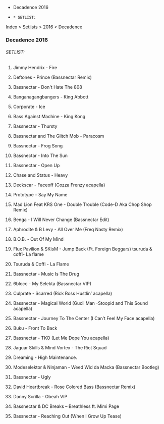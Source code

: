   * Decadence 2016
  *     * SETLIST:

[Index](https://www.reddit.com/r/bassnectar/wiki/index) >
[Setlists](https://www.reddit.com/r/bassnectar/wiki/interactive/setlists) >
[2016](https://www.reddit.com/r/bassnectar/wiki/interactive/setlists/2016) >
Decadence

### Decadence 2016

###### SETLIST:

  1. Jimmy Hendrix - Fire

  2. Deftones - Prince (Bassnectar Remix)

  3. Bassnectar - Don't Hate The 808

  4. Banganagangbangers - King Abbott

  5. Corporate - Ice

  6. Bass Against Machine - King Kong

  7. Bassnectar - Thursty

  8. Bassnectar and The Glitch Mob - Paracosm

  9. Bassnectar - Frog Song

  10. Bassnectar - Into The Sun

  11. Bassnectar - Open Up

  12. Chase and Status - Heavy

  13. Deckscar - Faceoff (Cozza Frenzy acapella)

  14. Prototype – Say My Name

  15. Mad Lion Feat KRS One - Double Trouble (Code-D Aka Chop Shop Remix)

  16. Benga - I Will Never Change (Bassnectar Edit)

  17. Aphrodite & B Levy - All Over Me (Freq Nasty Remix)

  18. B.O.B. - Out Of My Mind

  19. Flux Pavilion & SKisM - Jump Back (Ft. Foreign Beggars) tsuruda & coffi- La flame

  20. Tsuruda & Coffi - La Flame

  21. Bassnectar - Music Is The Drug

  22. 6blocc - My Selekta (Bassnectar VIP)

  23. Culprate - Scarred (Rick Ross Hustlin’ acapella)

  24. Bassnectar - Magical World (Gucii Man -Stoopid and This Sound acapella)

  25. Bassnectar - Journey To The Center (I Can’t Feel My Face acapella)

  26. Buku - Front To Back

  27. Bassnectar - TKO (Let Me Dope You acapella)

  28. Jaguar Skills & Mind Vortex - The Riot Squad

  29. Dreaming - High Maintenance. 

  30. Modeselektor & Ninjaman - Weed Wid da Macka (Bassnectar Bootleg)

  31. Bassnectar - Ugly

  32. David Heartbreak - Rose Colored Bass (Bassnectar Remix)

  33. Danny Scrilla - Obeah VIP

  34. Bassnectar & DC Breaks – Breathless ft. Mimi Page

  35. Bassnectar - Reaching Out (When I Grow Up Tease)

